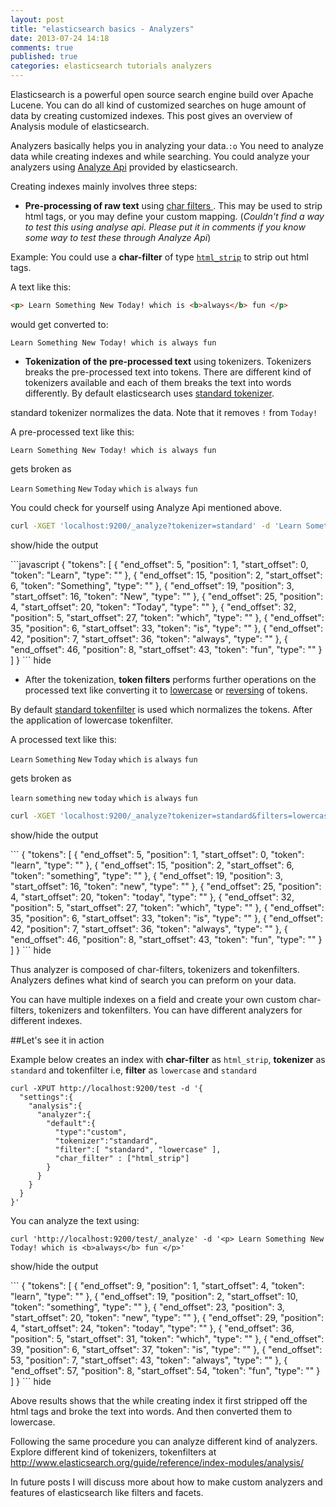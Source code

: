 ```yaml
---
layout: post
title: "elasticsearch basics - Analyzers"
date: 2013-07-24 14:18
comments: true
published: true
categories: elasticsearch tutorials analyzers
---
```


Elasticsearch is a powerful open source search engine build over Apache
Lucene. You can do all kind of customized searches on huge amount of
data by creating customized indexes. This post gives an overview of
Analysis module of elasticsearch.

Analyzers basically helps you in analyzing your data.`:o` You need to analyze data while creating indexes and while searching. You could analyze your analyzers using [Analyze Api](http://www.elasticsearch.org/guide/reference/api/admin-indices-analyze.html) provided by elasticsearch.

Creating indexes mainly involves three steps: 

* **Pre-processing of raw text** using [char filters ]( http://www.elasticsearch.org/guide/reference/index-modules/analysis/mapping-charfilter/). This may be used to strip html tags, or you may define your custom mapping.  (*Couldn't find a way to test this using analyse api. Please put it in comments if you know some way to test these through Analyze Api*) 


Example: You could use a **char-filter** of type [`html_strip`](http://www.elasticsearch.org/guide/reference/index-modules/analysis/htmlstrip-charfilter/) to strip out html tags.  

A text like this:

```html
<p> Learn Something New Today! which is <b>always</b> fun </p>
```

would get converted to:


```
Learn Something New Today! which is always fun
```
<!-- more -->

* **Tokenization of the pre-processed text** using tokenizers. Tokenizers breaks the pre-processed text into tokens. There are different kind of tokenizers available and each of them breaks the text into words differently. By default elasticsearch uses [standard tokenizer](http://www.elasticsearch.org/guide/reference/index-modules/analysis/standard-tokenizer/). 


standard tokenizer normalizes the data. Note that it removes `!` from `Today!`

A pre-processed text like this:

`Learn Something New Today! which is always fun`

gets broken as

`Learn` `Something` `New` `Today` `which` `is` `always` `fun`

You could check for yourself using Analyze Api mentioned above.

```bash
curl -XGET 'localhost:9200/_analyze?tokenizer=standard' -d 'Learn Something New Today! which is always fun'
```
<a class="link1" id="show-hide-link-1">show/hide the output</a>
<div class="foldable" id="show-hide-block-1">
```javascript
{
    "tokens": [
        {
            "end_offset": 5,
            "position": 1,
            "start_offset": 0,
            "token": "Learn",
            "type": "<ALPHANUM>"
        },
        {
            "end_offset": 15,
            "position": 2,
            "start_offset": 6,
            "token": "Something",
            "type": "<ALPHANUM>"
        },
        {
            "end_offset": 19,
            "position": 3,
            "start_offset": 16,
            "token": "New",
            "type": "<ALPHANUM>"
        },
        {
            "end_offset": 25,
            "position": 4,
            "start_offset": 20,
            "token": "Today",
            "type": "<ALPHANUM>"
        },
        {
            "end_offset": 32,
            "position": 5,
            "start_offset": 27,
            "token": "which",
            "type": "<ALPHANUM>"
        },
        {
            "end_offset": 35,
            "position": 6,
            "start_offset": 33,
            "token": "is",
            "type": "<ALPHANUM>"
        },
        {
            "end_offset": 42,
            "position": 7,
            "start_offset": 36,
            "token": "always",
            "type": "<ALPHANUM>"
        },
        {
            "end_offset": 46,
            "position": 8,
            "start_offset": 43,
            "token": "fun",
            "type": "<ALPHANUM>"
        }
    ]
}
```
<a class="link1">hide</a>
</div>

* After the tokenization, **token filters** performs further operations on the processed text like converting it to [lowercase](http://www.elasticsearch.org/guide/reference/index-modules/analysis/lowercase-tokenfilter.html) or [reversing](http://www.elasticsearch.org/guide/reference/index-modules/analysis/reverse-tokenfilter/) of tokens.

By default [standard tokenfilter](http://www.elasticsearch.org/guide/reference/index-modules/analysis/standard-tokenfilter/) is used which normalizes the tokens. After the application of lowercase tokenfilter.

A processed text like this:

`Learn` `Something` `New` `Today` `which` `is` `always` `fun`

gets broken as

`learn` `something` `new` `today` `which` `is` `always` `fun`


```bash Analyze Api
curl -XGET 'localhost:9200/_analyze?tokenizer=standard&filters=lowercase' -d 'Learn Something New Today! which is always fun'
```
<a class="link2" id="show-hide-link-2">show/hide the output</a>
<div class="foldable" id="show-hide-block-2">
```
{
    "tokens": [
        {
            "end_offset": 5,
            "position": 1,
            "start_offset": 0,
            "token": "learn",
            "type": "<ALPHANUM>"
        },
        {
            "end_offset": 15,
            "position": 2,
            "start_offset": 6,
            "token": "something",
            "type": "<ALPHANUM>"
        },
        {
            "end_offset": 19,
            "position": 3,
            "start_offset": 16,
            "token": "new",
            "type": "<ALPHANUM>"
        },
        {
            "end_offset": 25,
            "position": 4,
            "start_offset": 20,
            "token": "today",
            "type": "<ALPHANUM>"
        },
        {
            "end_offset": 32,
            "position": 5,
            "start_offset": 27,
            "token": "which",
            "type": "<ALPHANUM>"
        },
        {
            "end_offset": 35,
            "position": 6,
            "start_offset": 33,
            "token": "is",
            "type": "<ALPHANUM>"
        },
        {
            "end_offset": 42,
            "position": 7,
            "start_offset": 36,
            "token": "always",
            "type": "<ALPHANUM>"
        },
        {
            "end_offset": 46,
            "position": 8,
            "start_offset": 43,
            "token": "fun",
            "type": "<ALPHANUM>"
        }
    ]
}
```
<a class="link2">hide</a>
</div>

Thus analyzer is composed of char-filters, tokenizers and tokenfilters. Analyzers defines what kind of search you can preform on your data.

You can have multiple indexes on a field and create your own custom char-filters, tokenizers and tokenfilters. You can have different analyzers for different indexes.

##Let's see it in action

Example below creates an index with **char-filter** as `html_strip`, **tokenizer** as `standard` and tokenfilter i.e, **filter** as `lowercase` and `standard`

```
curl -XPUT http://localhost:9200/test -d '{                                                                                                                   
  "settings":{
    "analysis":{
      "analyzer":{
        "default":{
          "type":"custom",
          "tokenizer":"standard",
          "filter":[ "standard", "lowercase" ], 
          "char_filter" : ["html_strip"]
        }
      }
    }
  }
}'
```

You can analyze the text using:
```
curl 'http://localhost:9200/test/_analyze' -d '<p> Learn Something New Today! which is <b>always</b> fun </p>'
```

<a class="link3" id="show-hide-link-3">show/hide the output</a>
<div class="foldable" id="show-hide-block-3">
```
{
    "tokens": [
        {
            "end_offset": 9,
            "position": 1,
            "start_offset": 4,
            "token": "learn",
            "type": "<ALPHANUM>"
        },
        {
            "end_offset": 19,
            "position": 2,
            "start_offset": 10,
            "token": "something",
            "type": "<ALPHANUM>"
        },
        {
            "end_offset": 23,
            "position": 3,
            "start_offset": 20,
            "token": "new",
            "type": "<ALPHANUM>"
        },
        {
            "end_offset": 29,
            "position": 4,
            "start_offset": 24,
            "token": "today",
            "type": "<ALPHANUM>"
        },
        {
            "end_offset": 36,
            "position": 5,
            "start_offset": 31,
            "token": "which",
            "type": "<ALPHANUM>"
        },
        {
            "end_offset": 39,
            "position": 6,
            "start_offset": 37,
            "token": "is",
            "type": "<ALPHANUM>"
        },
        {
            "end_offset": 53,
            "position": 7,
            "start_offset": 43,
            "token": "always",
            "type": "<ALPHANUM>"
        },
        {
            "end_offset": 57,
            "position": 8,
            "start_offset": 54,
            "token": "fun",
            "type": "<ALPHANUM>"
        }
    ]
}
```
<a class="link3">hide</a>
</div>

Above results shows that the while creating index it first stripped off the html tags and broke the text into words. And then converted them to lowercase. 

Following the same procedure you can analyze different kind of
analyzers. Explore different kind of tokenizers, tokenfilters at http://www.elasticsearch.org/guide/reference/index-modules/analysis/

In future posts I will discuss more about how to make custom analyzers and features of elasticsearch like filters and facets.

<script>
$(document).ready(function(){
  $(".foldable").hide();
  $(".link1").click(function(){
     $("#show-hide-block-1").toggle(700);
  });

  $(".link2").click(function(){
     $("#show-hide-block-2").toggle(700);
  });

  $(".link3").click(function(){
     $("#show-hide-block-3").toggle(700);
  });

}); 
</script>
